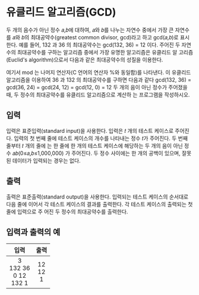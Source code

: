 # 유클리드 알고리즘(GCD)

두 개의 음수가 아닌 정수 𝑎,𝑏에 대하여, 𝑎와 𝑏를 나누는 자연수 중에서 가장 큰 자연수를 𝑎와 𝑏의 최대공약수(greatest common divisor, gcd)라고 하고 gcd(𝑎,𝑏)로 표시한다. 예를 들어, 132 과 36 의 최대공약수는 gcd(132, 36) = 12 이다.
주어진 두 자연수의 최대공약수를 구하는 알고리즘 중에서 가장 유명한 알고리즘은 유클리드 알 고리즘(Euclid's algorithm)으로서 다음과 같은 최대공약수의 성질을 이용한다.

여기서 mod 는 나머지 연산자(C 언어의 연산자 %와 동일함)를 나타낸다. 이 유클리드 알고리즘을 이용하여 36 과 132 의 최대공약수를 구하면 다음과 같다
gcd(132, 36) = gcd(36, 24)
= gcd(24, 12)
= gcd(12, 0) = 12
두 개의 음이 아닌 정수가 주어졌을 때, 두 정수의 최대공약수를 유클리드 알고리즘으로 계산하 는 프로그램을 작성하시오.

## 입력

입력은 표준입력(standard input)을 사용한다. 입력은 𝑡 개의 테스트 케이스로 주어진다. 입력의 첫 번째 줄에 테스트 케이스의 개수를 나타내는 정수 𝑡가 주어진다. 두 번째 줄부터 𝑡 개의 줄에 는 한 줄에 한 개의 테스트 케이스에 해당하는 두 개의 음이 아닌 정수 𝑎𝑏(0≤𝑎,𝑏≤1,000,000) 가 주어진다. 두 정수 사이에는 한 개의 공백이 있으며, 잘못된 데이터가 입력되는 경우는 없다.

## 출력

출력은 표준출력(standard output)을 사용한다. 입력되는 테스트 케이스의 순서대로 다음 줄에 이어서 각 테스트 케이스의 결과를 출력한다. 각 테스트 케이스의 출력되는 첫 줄에 입력으로 주 어진 두 정수의 최대공약수를 출력한다.

## 입력과 출력의 예

|              입력               |        출력         |
| :-----------------------------: | :-----------------: |
| 3<br/>132 36<br/>0 12<br/>132 1 | 12 <br/> 12 <br/> 1 |
